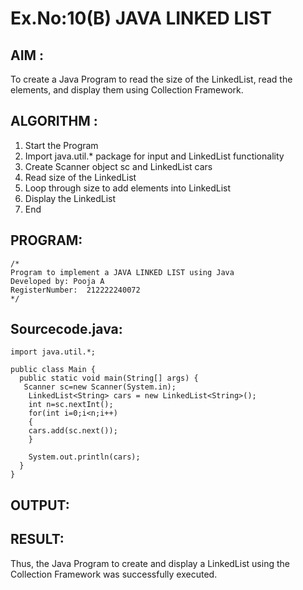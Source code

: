 # Ex.No:10(B) JAVA LINKED LIST

## AIM :
 To create a Java Program to read the size of the LinkedList, read the elements, and display them using Collection Framework.

## ALGORITHM :
1. Start the Program  
2. Import java.util.* package for input and LinkedList functionality  
3. Create Scanner object sc and LinkedList<String> cars  
4. Read size of the LinkedList  
5. Loop through size to add elements into LinkedList  
6. Display the LinkedList  
7. End

## PROGRAM:
 ```
/*
Program to implement a JAVA LINKED LIST using Java
Developed by: Pooja A
RegisterNumber:  212222240072
*/
```

## Sourcecode.java:
```
import java.util.*;

public class Main {
  public static void main(String[] args) {
   Scanner sc=new Scanner(System.in);
    LinkedList<String> cars = new LinkedList<String>();
    int n=sc.nextInt();
    for(int i=0;i<n;i++)
    {
    cars.add(sc.next());
    }
    
    System.out.println(cars);
  }
}
```


## OUTPUT:



## RESULT:
Thus, the Java Program to create and display a LinkedList using the Collection Framework was successfully executed.
